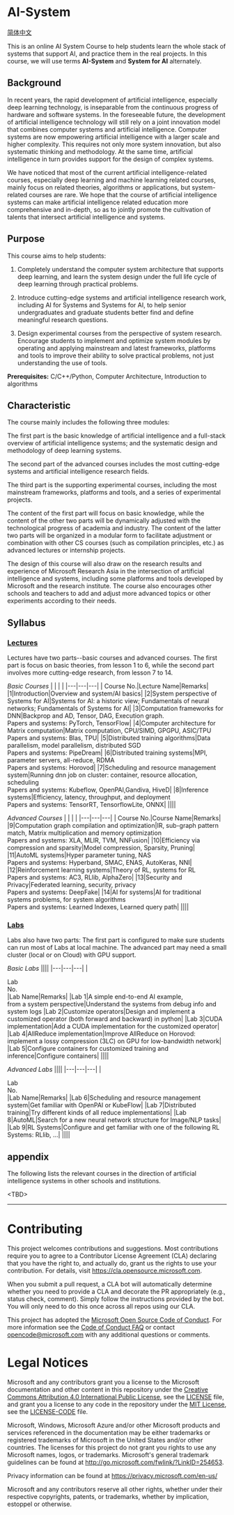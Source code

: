 # AI-System

[简体中文](./README_cn.md)

This is an online AI System Course to help students learn the whole stack of systems that support AI, and practice them in the real projects. In this course, we will use terms **AI-System** and **System for AI** alternately. 

## Background

In recent years, the rapid development of artificial intelligence, especially deep learning technology, is inseparable from the continuous progress of hardware and software systems. In the foreseeable future, the development of artificial intelligence technology will still rely on a joint innovation model that combines computer systems and artificial intelligence. Computer systems are now empowering artificial intelligence with a larger scale and higher complexity. This requires not only more system innovation, but also systematic thinking and methodology. At the same time, artificial intelligence in turn provides support for the design of complex systems.

We have noticed that most of the current artificial intelligence-related courses, especially deep learning and machine learning related courses, mainly focus on related theories, algorithms or applications, but system-related courses are rare. We hope that the course of artificial intelligence systems can make artificial intelligence related education more comprehensive and in-depth, so as to jointly promote the cultivation of talents that intersect artificial intelligence and systems.


## Purpose

This course aims to help students:

1. Completely understand the computer system architecture that supports deep learning, and learn the system design under the full life cycle of deep learning through practical problems.

2. Introduce cutting-edge systems and artificial intelligence research work, including AI for Systems and Systems for AI, to help senior undergraduates and graduate students better find and define meaningful research questions.

3. Design experimental courses from the perspective of system research. Encourage students to implement and optimize system modules by operating and applying mainstream and latest frameworks, platforms and tools to improve their ability to solve practical problems, not just understanding the use of tools.

**Prerequisites:** C/C++/Python, Computer Architecture, Introduction to algorithms

## Characteristic

The course mainly includes the following three modules:

The first part is the basic knowledge of artificial intelligence and a full-stack overview of artificial intelligence systems; and the systematic design and methodology of deep learning systems. 

The second part of the advanced courses includes the most cutting-edge systems and artificial intelligence research fields. 

The third part is the supporting experimental courses, including the most mainstream frameworks, platforms and tools, and a series of experimental projects.

The content of the first part will focus on basic knowledge, while the content of the other two parts will be dynamically adjusted with the technological progress of academia and industry. The content of the latter two parts will be organized in a modular form to facilitate adjustment or combination with other CS courses (such as compilation principles, etc.) as advanced lectures or internship projects.

The design of this course will also draw on the research results and experience of Microsoft Research Asia in the intersection of artificial intelligence and systems, including some platforms and tools developed by Microsoft and the research institute. The course also encourages other schools and teachers to add and adjust more advanced topics or other experiments according to their needs.

## Syllabus

### [Lectures](./Lectures)

Lectures have two parts--basic courses and advanced courses. The first part is focus on basic theories, from lesson 1 to 6, while the second part involves more cutting-edge research, from lesson 7 to 14.

*Basic Courses*
| | | |
|---|---|---|
| Course No.|Lecture Name|Remarks|
|1|Introduction|Overview and system/AI basics|
|2|System perspective of Systems for AI|Systems for AI: a historic view; Fundamentals of neural networks; Fundamentals of Systems for AI|
|3|Computation frameworks for DNN|Backprop and AD, Tensor, DAG, Execution graph. <br>Papers and systems: PyTorch, TensorFlow|
|4|Computer architecture for Matrix computation|Matrix computation, CPU/SIMD, GPGPU, ASIC/TPU <br>Papers and systems: Blas, TPU|
|5|Distributed training algorithms|Data parallelism, model parallelism, distributed SGD <br>Papers and systems: PipeDream|
|6|Distributed training systems|MPI, parameter servers, all-reduce, RDMA <br>Papers and systems: Horovod|
|7|Scheduling and resource management system|Running dnn job on cluster: container, resource allocation, scheduling <br>Papers and systems: Kubeflow, OpenPAI,Gandiva, HiveD|
|8|Inference systems|Efficiency, latency, throughput, and deployment <br>Papers and systems: TensorRT, TensorflowLite, ONNX|
||||


*Advanced Courses*
| | | |
|---|---|---|
| Course No.|Course Name|Remarks|
|9|Computation graph compilation and optimization|IR, sub-graph pattern match, Matrix multiplication and memory optimization <br>Papers and systems: XLA, MLIR, TVM, NNFusion|
|10|Efficiency via compression and sparsity|Model compression, Sparsity, Pruning|
|11|AutoML systems|Hyper parameter tuning, NAS <br>Papers and systems: Hyperband, SMAC, ENAS, AutoKeras, NNI|
|12|Reinforcement learning systems|Theory of RL, systems for RL <br>Papers and systems: AC3, RLlib, AlphaZero|
|13|Security and Privacy|Federated learning, security, privacy <br>Papers and systems: DeepFake|
|14|AI for systems|AI for traditional systems problems, for system algorithms <br>Papers and systems: Learned Indexes, Learned query path|
||||


### [Labs](./Labs)
Labs also have two parts: The first part is configured to make sure students can run most of Labs at local machine. The advanced part may need a small cluster (local or on Cloud) with GPU support.

*Basic Labs*
||||
|---|---|---|
|<div style="width:50px">Lab No.</div>|Lab Name|Remarks|
|Lab 1|A simple end-to-end AI example, <br>from a system perspective|Understand the systems from debug info and system logs
|Lab 2|Customize operators|Design and implement a customized operator (both forward and backward) in python|
|Lab 3|CUDA implementation|Add a CUDA implementation for the customized operator|
|Lab 4|AllReduce implementation|Improve AllReduce on Horovod: implement a lossy compression (3LC) on GPU for low-bandwidth network|
|Lab 5|Configure containers for customized training and inference|Configure containers|
||||

*Advanced Labs*
||||
|---|---|---|
|<div style="width:50px">Lab No.</div>|Lab Name|Remarks|
|Lab 6|Scheduling and resource management system|Get familiar with OpenPAI or KubeFlow|
|Lab 7|Distributed training|Try different kinds of all reduce implementations|
|Lab 8|AutoML|Search for a new neural network structure for Image/NLP tasks|
|Lab 9|RL Systems|Configure and get familiar with one of the following RL Systems: RLlib, …|
||||

## appendix

The following lists the relevant courses in the direction of artificial intelligence systems in other schools and institutions.

\<TBD>

---

# Contributing

This project welcomes contributions and suggestions.  Most contributions require you to agree to a
Contributor License Agreement (CLA) declaring that you have the right to, and actually do, grant us
the rights to use your contribution. For details, visit https://cla.opensource.microsoft.com.

When you submit a pull request, a CLA bot will automatically determine whether you need to provide
a CLA and decorate the PR appropriately (e.g., status check, comment). Simply follow the instructions
provided by the bot. You will only need to do this once across all repos using our CLA.

This project has adopted the [Microsoft Open Source Code of Conduct](https://opensource.microsoft.com/codeofconduct/).
For more information see the [Code of Conduct FAQ](https://opensource.microsoft.com/codeofconduct/faq/) or
contact [opencode@microsoft.com](mailto:opencode@microsoft.com) with any additional questions or comments.

# Legal Notices

Microsoft and any contributors grant you a license to the Microsoft documentation and other content
in this repository under the [Creative Commons Attribution 4.0 International Public License](https://creativecommons.org/licenses/by/4.0/legalcode),
see the [LICENSE](LICENSE) file, and grant you a license to any code in the repository under the [MIT License](https://opensource.org/licenses/MIT), see the
[LICENSE-CODE](LICENSE-CODE) file.

Microsoft, Windows, Microsoft Azure and/or other Microsoft products and services referenced in the documentation
may be either trademarks or registered trademarks of Microsoft in the United States and/or other countries.
The licenses for this project do not grant you rights to use any Microsoft names, logos, or trademarks.
Microsoft's general trademark guidelines can be found at http://go.microsoft.com/fwlink/?LinkID=254653.

Privacy information can be found at https://privacy.microsoft.com/en-us/

Microsoft and any contributors reserve all other rights, whether under their respective copyrights, patents,
or trademarks, whether by implication, estoppel or otherwise.
